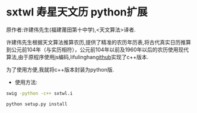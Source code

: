 sxtwl 寿星天文历 python扩展
====
原作者:许建伟先生(福建莆田第十中学),<天文算法>译者.

许建伟先生根据天文算法推算农历,提供了精准的农历年历表,将古代真实日历推算到公元前104年（与实历相符），公元前104年以前及1960年以后的农历使用现代算法,由于原程序使用js编码,lifulinghan[github](https://github.com/yuangu/sxtwl_cpp)实现了c++版本.

为了使用方便,我就将c++版本封装为python版.

* 使用方法:
```Bash
swig -python -c++ sxtwl.i

python setup.py install
```